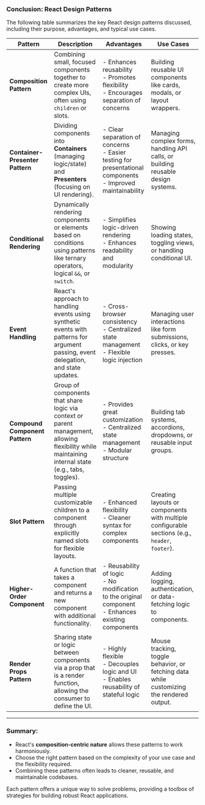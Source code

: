 ### Conclusion: React Design Patterns

The following table summarizes the key React design patterns discussed, including their purpose, advantages, and typical use cases.

| **Pattern**                  | **Description**                                                                                                                                                                  | **Advantages**                                                                                                                                                                                | **Use Cases**                                                                                      |
|------------------------------|----------------------------------------------------------------------------------------------------------------------------------------------------------------------------------|-----------------------------------------------------------------------------------------------------------------------------------------------------------------------------------------------|---------------------------------------------------------------------------------------------------|
| **Composition Pattern**      | Combining small, focused components together to create more complex UIs, often using `children` or slots.                                                                      | - Enhances reusability<br>- Promotes flexibility<br>- Encourages separation of concerns                                                                                                        | Building reusable UI components like cards, modals, or layout wrappers.                          |
| **Container-Presenter Pattern** | Dividing components into **Containers** (managing logic/state) and **Presenters** (focusing on UI rendering).                                                                  | - Clear separation of concerns<br>- Easier testing for presentational components<br>- Improved maintainability                                                                                  | Managing complex forms, handling API calls, or building reusable design systems.                |
| **Conditional Rendering**    | Dynamically rendering components or elements based on conditions using patterns like ternary operators, logical `&&`, or `switch`.                                              | - Simplifies logic-driven rendering<br>- Enhances readability and modularity                                                                                                                   | Showing loading states, toggling views, or handling conditional UI.                              |
| **Event Handling**           | React's approach to handling events using synthetic events with patterns for argument passing, event delegation, and state updates.                                              | - Cross-browser consistency<br>- Centralized state management<br>- Flexible logic injection                                                                                                   | Managing user interactions like form submissions, clicks, or key presses.                       |
| **Compound Component Pattern** | Group of components that share logic via context or parent management, allowing flexibility while maintaining internal state (e.g., tabs, toggles).                            | - Provides great customization<br>- Centralized state management<br>- Modular structure                                                                                                       | Building tab systems, accordions, dropdowns, or reusable input groups.                          |
| **Slot Pattern**             | Passing multiple customizable children to a component through explicitly named slots for flexible layouts.                                                                     | - Enhanced flexibility<br>- Cleaner syntax for complex components                                                                                                                             | Creating layouts or components with multiple configurable sections (e.g., `header`, `footer`).   |
| **Higher-Order Component**   | A function that takes a component and returns a new component with additional functionality.                                                                                    | - Reusability of logic<br>- No modification to the original component<br>- Enhances existing components                                                                                       | Adding logging, authentication, or data-fetching logic to components.                           |
| **Render Props Pattern**     | Sharing state or logic between components via a prop that is a render function, allowing the consumer to define the UI.                                                         | - Highly flexible<br>- Decouples logic and UI<br>- Enables reusability of stateful logic                                                                                                       | Mouse tracking, toggle behavior, or fetching data while customizing the rendered output.         |

---

### Summary:

- React's **composition-centric nature** allows these patterns to work harmoniously.
- Choose the right pattern based on the complexity of your use case and the flexibility required.
- Combining these patterns often leads to cleaner, reusable, and maintainable codebases. 

Each pattern offers a unique way to solve problems, providing a toolbox of strategies for building robust React applications.